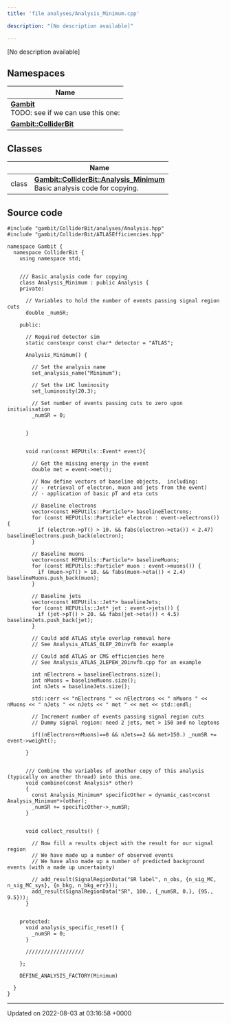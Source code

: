 ```yaml
---
title: 'file analyses/Analysis_Minimum.cpp'

description: "[No description available]"

---
```







[No description available]

## Namespaces

| Name           |
| -------------- |
| **[Gambit](/documentation/code/gambit_sphinx/namespaces/namespacegambit/)** <br>TODO: see if we can use this one:  |
| **[Gambit::ColliderBit](/documentation/code/gambit_sphinx/namespaces/namespacegambit_1_1colliderbit/)**  |

## Classes

|                | Name           |
| -------------- | -------------- |
| class | **[Gambit::ColliderBit::Analysis_Minimum](/documentation/code/gambit_sphinx/classes/classgambit_1_1colliderbit_1_1analysis__minimum/)** <br>Basic analysis code for copying.  |




## Source code

```
#include "gambit/ColliderBit/analyses/Analysis.hpp"
#include "gambit/ColliderBit/ATLASEfficiencies.hpp"

namespace Gambit {
  namespace ColliderBit {
    using namespace std;


    /// Basic analysis code for copying
    class Analysis_Minimum : public Analysis {
    private:

      // Variables to hold the number of events passing signal region cuts
      double _numSR;

    public:

      // Required detector sim
      static constexpr const char* detector = "ATLAS";

      Analysis_Minimum() {

        // Set the analysis name
        set_analysis_name("Minimum");

        // Set the LHC luminosity
        set_luminosity(20.3);

        // Set number of events passing cuts to zero upon initialisation
        _numSR = 0;


      }


      void run(const HEPUtils::Event* event){

        // Get the missing energy in the event
        double met = event->met();

        // Now define vectors of baseline objects,  including:
        // - retrieval of electron, muon and jets from the event)
        // - application of basic pT and eta cuts

        // Baseline electrons
        vector<const HEPUtils::Particle*> baselineElectrons;
        for (const HEPUtils::Particle* electron : event->electrons()) {
          if (electron->pT() > 10. && fabs(electron->eta()) < 2.47) baselineElectrons.push_back(electron);
        }

        // Baseline muons
        vector<const HEPUtils::Particle*> baselineMuons;
        for (const HEPUtils::Particle* muon : event->muons()) {
          if (muon->pT() > 10. && fabs(muon->eta()) < 2.4) baselineMuons.push_back(muon);
        }

        // Baseline jets
        vector<const HEPUtils::Jet*> baselineJets;
        for (const HEPUtils::Jet* jet : event->jets()) {
          if (jet->pT() > 20. && fabs(jet->eta()) < 4.5) baselineJets.push_back(jet);
        }

        // Could add ATLAS style overlap removal here
        // See Analysis_ATLAS_0LEP_20invfb for example

        // Could add ATLAS or CMS efficiencies here
        // See Analysis_ATLAS_2LEPEW_20invfb.cpp for an example

        int nElectrons = baselineElectrons.size();
        int nMuons = baselineMuons.size();
        int nJets = baselineJets.size();

        std::cerr << "nElectrons " << nElectrons << " nMuons " << nMuons << " nJets " << nJets << " met " << met << std::endl;

        // Increment number of events passing signal region cuts
        // Dummy signal region: need 2 jets, met > 150 and no leptons

        if((nElectrons+nMuons)==0 && nJets==2 && met>150.) _numSR += event->weight();

      }


      /// Combine the variables of another copy of this analysis (typically on another thread) into this one.
      void combine(const Analysis* other)
      {
        const Analysis_Minimum* specificOther = dynamic_cast<const Analysis_Minimum*>(other);
        _numSR += specificOther->_numSR;
      }


      void collect_results() {

        // Now fill a results object with the result for our signal region
        // We have made up a number of observed events
        // We have also made up a number of predicted background events (with a made up uncertainty)

        // add_result(SignalRegionData("SR label", n_obs, {n_sig_MC, n_sig_MC_sys}, {n_bkg, n_bkg_err}));
        add_result(SignalRegionData("SR", 100., {_numSR, 0.}, {95., 9.5}));
      }


    protected:
      void analysis_specific_reset() {
        _numSR = 0;
      }

      ///////////////////

    };

    DEFINE_ANALYSIS_FACTORY(Minimum)

  }
}
```


-------------------------------

Updated on 2022-08-03 at 03:16:58 +0000
